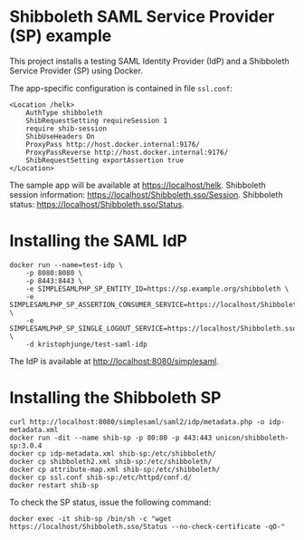 Shibboleth SAML Service Provider (SP) example
===

This project installs a testing SAML Identity Provider (IdP) and a Shibboleth Service Provider (SP) using Docker.

The app-specific configuration is contained in file `ssl.conf`:

    <Location /helk>
        AuthType shibboleth
        ShibRequestSetting requireSession 1
        require shib-session
        ShibUseHeaders On
        ProxyPass http://host.docker.internal:9176/
        ProxyPassReverse http://host.docker.internal:9176/
        ShibRequestSetting exportAssertion true
    </Location>

The sample app will be available at <https://localhost/helk>.
Shibboleth session information: <https://localhost/Shibboleth.sso/Session>.
Shibboleth status: <https://localhost/Shibboleth.sso/Status>.

# Installing the SAML IdP

    docker run --name=test-idp \
        -p 8080:8080 \
        -p 8443:8443 \
        -e SIMPLESAMLPHP_SP_ENTITY_ID=https://sp.example.org/shibboleth \
        -e SIMPLESAMLPHP_SP_ASSERTION_CONSUMER_SERVICE=https://localhost/Shibboleth.sso/SAML2/POST \
        -e SIMPLESAMLPHP_SP_SINGLE_LOGOUT_SERVICE=https://localhost/Shibboleth.sso/Logout \
        -d kristophjunge/test-saml-idp

The IdP is available at <http://localhost:8080/simplesaml>.

# Installing the Shibboleth SP

    curl http://localhost:8080/simplesaml/saml2/idp/metadata.php -o idp-metadata.xml
    docker run -dit --name shib-sp -p 80:80 -p 443:443 unicon/shibboleth-sp:3.0.4
    docker cp idp-metadata.xml shib-sp:/etc/shibboleth/
    docker cp shibboleth2.xml shib-sp:/etc/shibboleth/
    docker cp attribute-map.xml shib-sp:/etc/shibboleth/
    docker cp ssl.conf shib-sp:/etc/httpd/conf.d/
    docker restart shib-sp

To check the SP status, issue the following command:

    docker exec -it shib-sp /bin/sh -c "wget https://localhost/Shibboleth.sso/Status --no-check-certificate -qO-"

